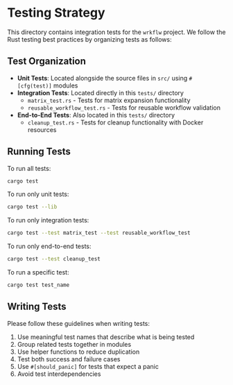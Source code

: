 # Testing Strategy

This directory contains integration tests for the `wrkflw` project. We follow the Rust testing best practices by organizing tests as follows:

## Test Organization

- **Unit Tests**: Located alongside the source files in `src/` using `#[cfg(test)]` modules
- **Integration Tests**: Located directly in this `tests/` directory
  - `matrix_test.rs` - Tests for matrix expansion functionality
  - `reusable_workflow_test.rs` - Tests for reusable workflow validation
- **End-to-End Tests**: Also located in this `tests/` directory
  - `cleanup_test.rs` - Tests for cleanup functionality with Docker resources

## Running Tests

To run all tests:
```bash
cargo test
```

To run only unit tests:
```bash
cargo test --lib
```

To run only integration tests:
```bash
cargo test --test matrix_test --test reusable_workflow_test
```

To run only end-to-end tests:
```bash
cargo test --test cleanup_test
```

To run a specific test:
```bash
cargo test test_name
```

## Writing Tests

Please follow these guidelines when writing tests:

1. Use meaningful test names that describe what is being tested
2. Group related tests together in modules
3. Use helper functions to reduce duplication
4. Test both success and failure cases
5. Use `#[should_panic]` for tests that expect a panic
6. Avoid test interdependencies 